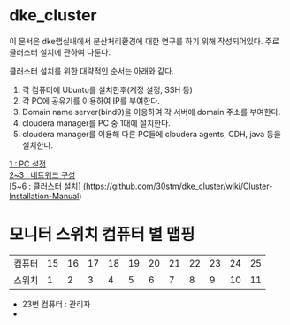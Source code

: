 dke_cluster
===========



이 문서은 dke랩실내에서 분산처리환경에 대한 연구를 하기 위해 작성되어있다.
주로 클러스터 설치에 관하여 다룬다. 

클러스터 설치를 위한 대략적인 순서는 아래와 같다.  

1. 각 컴퓨터에 Ubuntu를 설치한후(계정 설정, SSH 등)
2. 각 PC에 공유기를 이용하여 IP를 부여한다. 
3. Domain name server(bind9)을 이용하여 각 서버에 domain 주소를 부여한다. 
4. cloudera manager를 PC 중 1대에 설치한다.
5. cloudera manager를 이용해 다른 PC들에 cloudera agents, CDH, java 등을 설치한다.

[1 : PC 설정](https://github.com/30stm/dke_cluster/wiki/%EA%B0%81-%EC%BB%B4%ED%93%A8%ED%84%B0-%EC%84%A4%EC%A0%95)  
[2~3 : 네트워크 구성](https://github.com/30stm/dke_cluster/wiki/network-configuration)  
[5~6 : 클러스터 설치] (https://github.com/30stm/dke_cluster/wiki/Cluster-Installation-Manual)



# 모니터 스위치 컴퓨터 별 맵핑

<table>
<tr>
<td>컴퓨터</td>
<td>15</td>
<td>16</td>
<td>17</td>
<td>18</td>
<td>19</td>
<td>20</td>
<td>21</td>
<td>22</td>
<td>23</td>
<td>24</td>
<td>25</td>
</tr>
<tr>
<td>스위치</td>
<td>1</td>
<td>2</td>
<td>3</td>
<td>4</td>
<td>5</td>
<td>6</td>
<td>7</td>
<td>8</td>
<td>9</td>
<td>10</td>
<td>11</td>
</td>
</table>

* 23번 컴퓨터 : 관리자
* 
